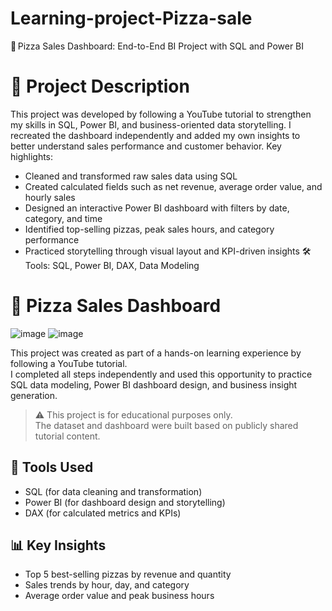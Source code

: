# Learning-project-Pizza-sale
🍕 Pizza Sales Dashboard: End-to-End BI Project with SQL and Power BI

# 📝 Project Description
This project was developed by following a YouTube tutorial to strengthen my skills in SQL, Power BI, and business-oriented data storytelling. I recreated the dashboard independently and added my own insights to better understand sales performance and customer behavior.
Key highlights:
- Cleaned and transformed raw sales data using SQL
- Created calculated fields such as net revenue, average order value, and hourly sales
- Designed an interactive Power BI dashboard with filters by date, category, and time
- Identified top-selling pizzas, peak sales hours, and category performance
- Practiced storytelling through visual layout and KPI-driven insights
🛠 Tools: SQL, Power BI, DAX, Data Modeling

# 🍕 Pizza Sales Dashboard
![image](https://github.com/user-attachments/assets/29fbe4b1-6920-4bbe-b8bb-5146ff5ec14d)
![image](https://github.com/user-attachments/assets/661d9fd2-d8a0-4ca8-8ecf-dc80fe4c0e2f)

This project was created as part of a hands-on learning experience by following a YouTube tutorial.  
I completed all steps independently and used this opportunity to practice SQL data modeling, Power BI dashboard design, and business insight generation.

> ⚠️ This project is for educational purposes only.  
> The dataset and dashboard were built based on publicly shared tutorial content.

## 🔧 Tools Used
- SQL (for data cleaning and transformation)
- Power BI (for dashboard design and storytelling)
- DAX (for calculated metrics and KPIs)

## 📊 Key Insights
- Top 5 best-selling pizzas by revenue and quantity
- Sales trends by hour, day, and category
- Average order value and peak business hours

